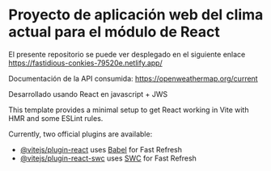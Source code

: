 # Proyecto de aplicación web del clima actual para el módulo de React

El presente repositorio se puede ver desplegado en el siguiente enlace https://fastidious-conkies-79520e.netlify.app/

Documentación de la API consumida: https://openweathermap.org/current

Desarrollado usando React en javascript + JWS 

This template provides a minimal setup to get React working in Vite with HMR and some ESLint rules.

Currently, two official plugins are available:

- [@vitejs/plugin-react](https://github.com/vitejs/vite-plugin-react/blob/main/packages/plugin-react/README.md) uses [Babel](https://babeljs.io/) for Fast Refresh
- [@vitejs/plugin-react-swc](https://github.com/vitejs/vite-plugin-react-swc) uses [SWC](https://swc.rs/) for Fast Refresh
